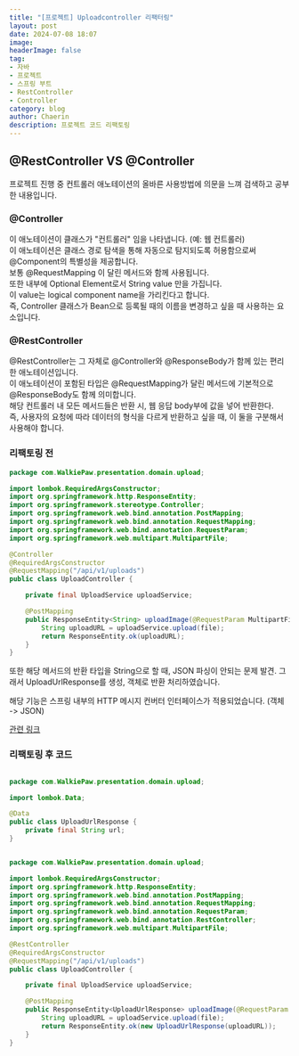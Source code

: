 ```yaml
---
title: "[프로젝트] Uploadcontroller 리팩터링"
layout: post
date: 2024-07-08 18:07
image: 
headerImage: false
tag:
- 자바
- 프로젝트
- 스프링 부트 
- RestController
- Controller
category: blog
author: Chaerin
description: 프로젝트 코드 리팩토링
---
```


## @RestController VS @Controller

프로젝트 진행 중 컨트롤러 애노테이션의 올바른 사용방법에 의문을 느껴 검색하고 공부한 내용입니다.

### @Controller

이 애노테이션이 클래스가 "컨트롤러" 임을 나타냅니다. (예: 웹 컨트롤러) \
이 애노테이션은 클래스 경로 탐색을 통해 자동으로 탐지되도록 허용함으로써 @Component의 특별성을 제공합니다.\
보통 @RequestMapping 이 달린 메서드와 함께 사용됩니다.\
또한 내부에 Optional Element로서 String value 만을 가집니다.\
이 value는 logical component name을 가리킨다고 합니다.\
즉, Controller 클래스가 Bean으로 등록될 때의 이름을 변경하고 싶을 때 사용하는 요소입니다.

### @RestController

@RestController는 그 자체로 @Controller와 @ResponseBody가 함께 있는 편리한 애노테이션입니다.\
이 애노테이션이 포함된 타입은 @RequestMapping가 달린 메서드에 기본적으로 @ResponseBody도 함께 의미합니다. \
해당 컨트롤러 내 모든 메서드들은 반환 시, 웹 응답 body부에 값을 넣어 반환한다. \
즉, 사용자의 요청에 따라 데이터의 형식을 다르게 반환하고 싶을 때, 이 둘을 구분해서 사용해야 합니다.

### 리팩토링 전

```java
package com.WalkiePaw.presentation.domain.upload;

import lombok.RequiredArgsConstructor;
import org.springframework.http.ResponseEntity;
import org.springframework.stereotype.Controller;
import org.springframework.web.bind.annotation.PostMapping;
import org.springframework.web.bind.annotation.RequestMapping;
import org.springframework.web.bind.annotation.RequestParam;
import org.springframework.web.multipart.MultipartFile;

@Controller
@RequiredArgsConstructor
@RequestMapping("/api/v1/uploads")
public class UploadController {

    private final UploadService uploadService;

    @PostMapping
    public ResponseEntity<String> uploadImage(@RequestParam MultipartFile file) {
        String uploadURL = uploadService.upload(file);
        return ResponseEntity.ok(uploadURL);
    }
}

```

또한 해당 메서드의 반환 타입을 String으로 할 때, JSON 파싱이 안되는 문제 발견.
그래서 UploadUrlResponse를 생성, 객체로 반환 처리하였습니다.

해당 기능은 스프링 내부의 HTTP 메시지 컨버터 인터페이스가 적용되었습니다. (객체 -> JSON) 

[관련 링크](https://velog.io/@woo00oo/HTTP-%EB%A9%94%EC%8B%9C%EC%A7%80-%EC%BB%A8%EB%B2%84%ED%84%B0)

### 리팩토링 후 코드 
```java

package com.WalkiePaw.presentation.domain.upload;

import lombok.Data;

@Data
public class UploadUrlResponse {
    private final String url;
}

````

```java

package com.WalkiePaw.presentation.domain.upload;

import lombok.RequiredArgsConstructor;
import org.springframework.http.ResponseEntity;
import org.springframework.web.bind.annotation.PostMapping;
import org.springframework.web.bind.annotation.RequestMapping;
import org.springframework.web.bind.annotation.RequestParam;
import org.springframework.web.bind.annotation.RestController;
import org.springframework.web.multipart.MultipartFile;

@RestController
@RequiredArgsConstructor
@RequestMapping("/api/v1/uploads")
public class UploadController {

    private final UploadService uploadService;

    @PostMapping
    public ResponseEntity<UploadUrlResponse> uploadImage(@RequestParam MultipartFile file) {
        String uploadURL = uploadService.upload(file);
        return ResponseEntity.ok(new UploadUrlResponse(uploadURL));
    }
}

```